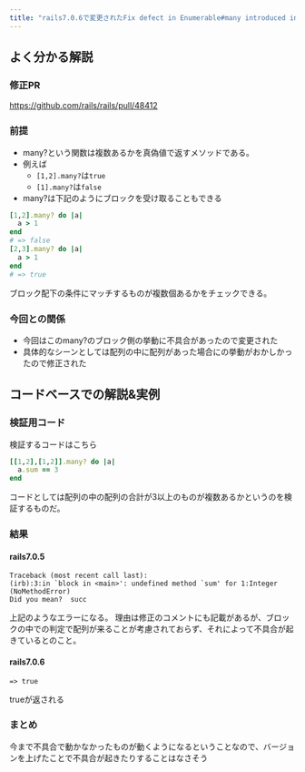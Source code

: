 ```yaml
---
title: "rails7.0.6で変更されたFix defect in Enumerable#many introduced in rails/rails@d862dffについての解説"
---
```


## よく分かる解説

### 修正PR
https://github.com/rails/rails/pull/48412

### 前提
- many?という関数は複数あるかを真偽値で返すメソッドである。
- 例えば
  - `[1,2].many?`は`true`
  - `[1].many?`は`false`
- many?は下記のようにブロックを受け取ることもできる

```ruby
[1,2].many? do |a|
  a > 1
end
# => false
[2,3].many? do |a|
  a > 1
end
# => true
```
ブロック配下の条件にマッチするものが複数個あるかをチェックできる。


### 今回との関係
- 今回はこのmany?のブロック側の挙動に不具合があったので変更された
- 具体的なシーンとしては配列の中に配列があった場合にの挙動がおかしかったので修正された

## コードベースでの解説&実例

### 検証用コード
検証するコードはこちら
```ruby
[[1,2],[1,2]].many? do |a|
  a.sum == 3
end
```
コードとしては配列の中の配列の合計が3以上のものが複数あるかというのを検証するものだ。

### 結果
#### rails7.0.5
```
Traceback (most recent call last):
(irb):3:in `block in <main>': undefined method `sum' for 1:Integer (NoMethodError)
Did you mean?  succ
```
上記のようなエラーになる。
理由は修正のコメントにも記載があるが、ブロックの中での判定で配列が来ることが考慮されておらず、それによって不具合が起きているとのこと。

#### rails7.0.6
```
=> true
```
trueが返される


### まとめ
今まで不具合で動かなかったものが動くようになるということなので、バージョンを上げたことで不具合が起きたりすることはなさそう

